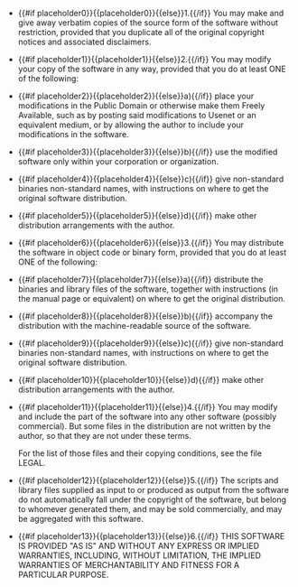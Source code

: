 * {{#if placeholder0}}{{placeholder0}}{{else}}1.{{/if}} You may make and give away verbatim copies of the source form of the software without restriction, provided that you duplicate all of the original copyright notices and associated disclaimers.
* {{#if placeholder1}}{{placeholder1}}{{else}}2.{{/if}} You may modify your copy of the software in any way, provided that you do at least ONE of the following:

* {{#if placeholder2}}{{placeholder2}}{{else}}a){{/if}} place your modifications in the Public Domain or otherwise make them Freely Available, such as by posting said modifications to Usenet or an equivalent medium, or by allowing the author to include your modifications in the software.
* {{#if placeholder3}}{{placeholder3}}{{else}}b){{/if}} use the modified software only within your corporation or organization.
* {{#if placeholder4}}{{placeholder4}}{{else}}c){{/if}} give non-standard binaries non-standard names, with instructions on where to get the original software distribution.
* {{#if placeholder5}}{{placeholder5}}{{else}}d){{/if}} make other distribution arrangements with the author.
* {{#if placeholder6}}{{placeholder6}}{{else}}3.{{/if}} You may distribute the software in object code or binary form, provided that you do at least ONE of the following:

* {{#if placeholder7}}{{placeholder7}}{{else}}a){{/if}} distribute the binaries and library files of the software, together with instructions (in the manual page or equivalent) on where to get the original distribution.
* {{#if placeholder8}}{{placeholder8}}{{else}}b){{/if}} accompany the distribution with the machine-readable source of the software.
* {{#if placeholder9}}{{placeholder9}}{{else}}c){{/if}} give non-standard binaries non-standard names, with instructions on where to get the original software distribution.
* {{#if placeholder10}}{{placeholder10}}{{else}}d){{/if}} make other distribution arrangements with the author.
* {{#if placeholder11}}{{placeholder11}}{{else}}4.{{/if}} You may modify and include the part of the software into any other software (possibly commercial). But some files in the distribution are not written by the author, so that they are not under these terms.

  For the list of those files and their copying conditions, see the file LEGAL.

* {{#if placeholder12}}{{placeholder12}}{{else}}5.{{/if}} The scripts and library files supplied as input to or produced as output from the software do not automatically fall under the copyright of the software, but belong to whomever generated them, and may be sold commercially, and may be aggregated with this software.
* {{#if placeholder13}}{{placeholder13}}{{else}}6.{{/if}} THIS SOFTWARE IS PROVIDED &quot;AS IS&quot; AND WITHOUT ANY EXPRESS OR IMPLIED WARRANTIES, INCLUDING, WITHOUT LIMITATION, THE IMPLIED WARRANTIES OF MERCHANTABILITY AND FITNESS FOR A PARTICULAR PURPOSE.